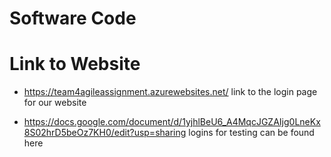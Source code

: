 # Software Code

# Link to Website
 - https://team4agileassignment.azurewebsites.net/ link to the login page for our website

 - https://docs.google.com/document/d/1yjhlBeU6_A4MqcJGZAIjg0LneKx8S02hrD5beOz7KH0/edit?usp=sharing logins for testing can be found here
